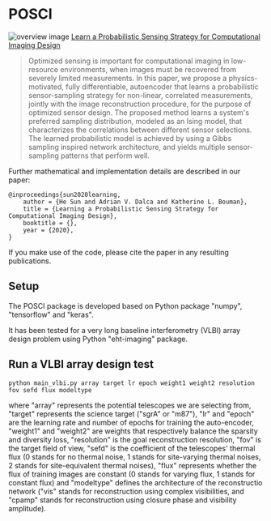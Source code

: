 # POSCI 
![overview image](https://github.com/HeSunPU/POSCI/blob/master/assets/overview_posci.PNG)
[Learn a Probabilistic Sensing Strategy for Computational Imaging Design](http://users.cms.caltech.edu/~hesun/)
> Optimized sensing is important for computational imaging in low-resource environments, when images must be recovered from severely limited measurements. In this paper, we propose a physics-motivated, fully  differentiable, autoencoder that learns a probabilistic sensor-sampling strategy for non-linear, correlated measurements, jointly with the image reconstruction procedure, for the purpose of optimized sensor design. The proposed method learns a system's preferred sampling distribution, modeled as an Ising model, that characterizes the correlations between different sensor selections. The learned probabilistic model is achieved by using a Gibbs sampling inspired network architecture, and yields multiple sensor-sampling patterns that perform well.

Further mathematical and implementation details are described in our paper:
```
@inproceedings{sun2020learning,
    author = {He Sun and Adrian V. Dalca and Katherine L. Bouman},
    title = {Learning a Probabilistic Sensing Strategy for Computational Imaging Design},
    booktitle = {},
    year = {2020},
}
```
If you make use of the code, please cite the paper in any resulting publications.

## Setup
The POSCI package is developed based on Python package "numpy", "tensorflow" and "keras".

It has been tested for a very long baseline interferometry (VLBI) array design problem using Python "eht-imaging" package.

## Run a VLBI array design test
```
python main_vlbi.py array target lr epoch weight1 weight2 resolution fov sefd flux modeltype
```
where "array" represents the potential telescopes we are selecting from, "target" represents the science target ("sgrA" or "m87"), "lr" and "epoch" are the learning rate and number of epochs for training the auto-encoder, "weight1" and "weight2" are weights that respectively balance the sparsity and diversity loss, "resolution" is the goal reconstruction resolution, "fov" is the target field of view, "sefd" is the coefficient of the telescopes' thermal flux (0 stands for no thermal noise, 1 stands for site-varying thermal noises, 2 stands for site-equivalent thermal noises), "flux" represents whether the flux of training images are constant (0 stands for varying flux, 1 stands for constant flux) and "modeltype" defines the architecture of the reconstructio network ("vis" stands for reconstruction using complex visibilities, and "cpamp" stands for reconstruction using closure phase and visibility amplitude).
